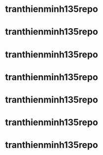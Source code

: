 # tranthienminh135repo
# tranthienminh135repo
# tranthienminh135repo
# tranthienminh135repo
# tranthienminh135repo
# tranthienminh135repo
# tranthienminh135repo
